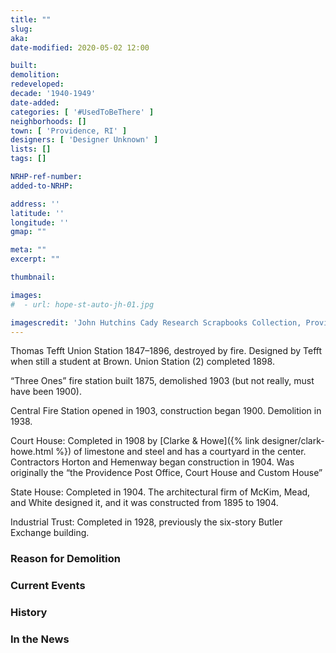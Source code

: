 ```yaml
---
title: ""
slug: 
aka: 
date-modified: 2020-05-02 12:00

built: 
demolition: 
redeveloped: 
decade: '1940-1949'
date-added:
categories: [ '#UsedToBeThere' ]
neighborhoods: []
town: [ 'Providence, RI' ]
designers: [ 'Designer Unknown' ]
lists: []
tags: []

NRHP-ref-number:
added-to-NRHP:

address: ''
latitude: ''
longitude: ''
gmap: ""

meta: ""
excerpt: ""

thumbnail: 

images:
#  - url: hope-st-auto-jh-01.jpg

imagescredit: 'John Hutchins Cady Research Scrapbooks Collection, Providence Public Library'
---
```


Thomas Tefft Union Station 1847–1896, destroyed by fire. Designed by Tefft when still a student at Brown.
Union Station (2) completed 1898. 

“Three Ones” fire station built 1875, demolished 1903 (but not really, must have been 1900).

Central Fire Station opened in 1903, construction began 1900. Demolition in 1938. 

Court House: Completed in 1908 by [Clarke & Howe]({% link designer/clark-howe.html %}) of limestone and steel and has a courtyard in the center. Contractors Horton and Hemenway began construction in 1904. Was originally the “the Providence Post Office, Court House and Custom House”

State House: Completed in 1904. The architectural firm of McKim, Mead, and White designed it, and it was constructed from 1895 to 1904.

Industrial Trust: Completed in 1928, previously the six-story Butler Exchange building. 


### Reason for Demolition


### Current Events


### History


### In the News
